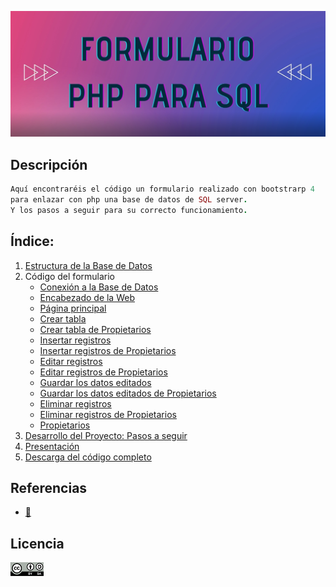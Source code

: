 ![logo](https://github.com/anasalasro/FormularioPHPySQL/blob/main/Banner/banner.PNG)

## Descripción

``` ruby
Aquí encontraréis el código un formulario realizado con bootstrarp 4 
para enlazar con php una base de datos de SQL server.
Y los pasos a seguir para su correcto funcionamiento.
```
## Índice:
1. [ Estructura de la Base de Datos ](https://github.com/anasalasro/FormularioPHPySQL/blob/main/BaseDatosMascotas.md) 
2. Código del formulario  
    - [ Conexión a la Base de Datos ](https://github.com/anasalasro/FormularioPHPySQL/blob/main/ConexionBD.md) 
    - [ Encabezado de la Web ](https://github.com/anasalasro/FormularioPHPySQL/blob/main/Encabezado.md) 
    - [ Página principal ](https://github.com/anasalasro/FormularioPHPySQL/blob/main/index.md) 
    - [ Crear tabla ](https://github.com/anasalasro/FormularioPHPySQL/blob/main/CrearLista.md) 
    - [ Crear tabla de Propietarios ](https://github.com/anasalasro/FormularioPHPySQL/blob/main/CrearLista.md)
    - [ Insertar registros ](https://github.com/anasalasro/FormularioPHPySQL/blob/main/InsertarRegistro.md) 
    - [ Insertar registros de Propietarios ](https://github.com/anasalasro/FormularioPHPySQL/blob/main/InsertarRegistro.md) 
    - [ Editar registros ](https://github.com/anasalasro/FormularioPHPySQL/blob/main/EditarRegistro.md) 
    - [ Editar registros de Propietarios ](https://github.com/anasalasro/FormularioPHPySQL/blob/main/EditarRegistro.md) 
    - [ Guardar los datos editados ](https://github.com/anasalasro/FormularioPHPySQL/blob/main/GuardarDatosEditados.md) 
    - [ Guardar los datos editados de Propietarios ](https://github.com/anasalasro/FormularioPHPySQL/blob/main/GuardarDatosEditados.md) 
    - [ Eliminar registros ](https://github.com/anasalasro/FormularioPHPySQL/blob/main/EliminarRegistros.md) 
    - [ Eliminar registros de Propietarios ](https://github.com/anasalasro/FormularioPHPySQL/blob/main/EliminarRegistros.md)
    - [ Propietarios ](https://github.com/anasalasro/FormularioPHPySQL/blob/main/Propietarios.md)  
3. [ Desarrollo del Proyecto: Pasos a seguir ](https://github.com/anasalasro/FormularioPHPySQL/blob/main/ProyectoFinal-AnaSalas.pdf)
5. [ Presentación ](https://github.com/anasalasro/FormularioPHPySQL/blob/main/Banner/Presentaci%C3%B3nProyectoAnaSalas.pdf)  
6. [ Descarga del código completo ](https://github.com/anasalasro/FormularioPHPySQL/tree/main/CodigoCompleto) 

## Referencias

- [ :open_file_folder: ](https://github.com/anasalasro/FormularioPHPySQL/blob/main/Referencias.md)  

## Licencia

![Licencia](https://github.com/anasalasro/Linux-Script/blob/main/ImagenesLinux/licencia.png)  


